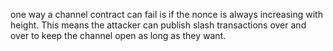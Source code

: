 one way a channel contract can fail is if the nonce is always increasing with height.
This means the attacker can publish slash transactions over and over to keep the channel open as long as they want.